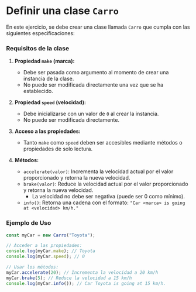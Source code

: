 # Definir una clase `Carro`

En este ejercicio, se debe crear una clase llamada `Carro` que cumpla con las siguientes especificaciones:

### Requisitos de la clase

1. **Propiedad `make` (marca):**

   - Debe ser pasada como argumento al momento de crear una instancia de la clase.
   - No puede ser modificada directamente una vez que se ha establecido.

2. **Propiedad `speed` (velocidad):**

   - Debe inicializarse con un valor de `0` al crear la instancia.
   - No puede ser modificada directamente.

3. **Acceso a las propiedades:**

   - Tanto `make` como `speed` deben ser accesibles mediante métodos o propiedades de solo lectura.

4. **Métodos:**
   - `accelerate(valor)`: Incrementa la velocidad actual por el valor proporcionado y retorna la nueva velocidad.
   - `brake(valor)`: Reduce la velocidad actual por el valor proporcionado y retorna la nueva velocidad.
     - La velocidad no debe ser negativa (puede ser 0 como mínimo).
   - `info()`: Retorna una cadena con el formato:
     `"Car <marca> is going at <velocidad> km/h."`

### Ejemplo de Uso

```javascript
const myCar = new Carro("Toyota");

// Acceder a las propiedades:
console.log(myCar.make); // Toyota
console.log(myCar.speed); // 0

// Usar los métodos:
myCar.accelerate(20); // Incrementa la velocidad a 20 km/h
myCar.brake(5); // Reduce la velocidad a 15 km/h
console.log(myCar.info()); // Car Toyota is going at 15 km/h.
```
